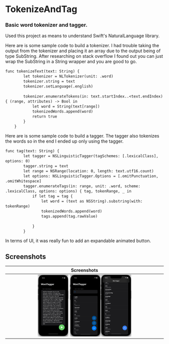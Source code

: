 # TokenizeAndTag
### Basic word tokenizer and tagger. 
Used this project as means to understand Swift's NaturalLanguage library.

Here are is some sample code to build a tokenizer. I had trouble taking the output from the tokenizer and placing it an array due to the output being of type SubString.
After researching on stack overflow I found out you can just wrap the SubString in a String wrapper and you are good to go. 

```
func tokenizeText(text: String) {
        let tokenizer = NLTokenizer(unit: .word)
        tokenizer.string = text
        tokenizer.setLanguage(.english)
        
        tokenizer.enumerateTokens(in: text.startIndex..<text.endIndex) { (range, attributes) -> Bool in
            let word = String(text[range])
            tokenizedWords.append(word)
            return true
        }
    }
```

Here are is some sample code to build a tagger. The tagger also tokenizes the words so in the end I ended up only using the tagger.
```
func tag(text: String) {
        let tagger = NSLinguisticTagger(tagSchemes: [.lexicalClass], options: 0)
        tagger.string = text
        let range = NSRange(location: 0, length: text.utf16.count)
        let options: NSLinguisticTagger.Options = [.omitPunctuation, .omitWhitespace]
        tagger.enumerateTags(in: range, unit: .word, scheme: .lexicalClass, options: options) { tag, tokenRange, _ in
            if let tag = tag {
                let word = (text as NSString).substring(with: tokenRange)
                tokenizedWords.append(word)
                tags.append(tag.rawValue)
                
            }
        }

```
In terms of UI, it was really fun to add an expandable animated button. 

## Screenshots

| Screenshots| 
|:--:|
|<img src="https://github.com/thompson-dean/TokenizeAndTag/blob/main/TokenizeAndTag/screenshots/screen01.png" width=20% height=20%> <img src="https://github.com/thompson-dean/TokenizeAndTag/blob/main/TokenizeAndTag/screenshots/screen02.png" width=20% height=20%><img src="https://github.com/thompson-dean/TokenizeAndTag/blob/main/TokenizeAndTag/screenshots/screen03.png" width=20% height=20%>|

